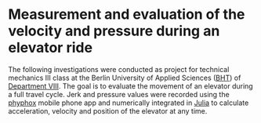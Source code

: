# Measurement and evaluation of the velocity and pressure during an elevator ride

The following investigations were conducted as project for technical mechanics III class at the Berlin University of Applied Sciences ([BHT](https://www.bht-berlin.de/)) of [Department VIII](https://www.bht-berlin.de/viii). The goal is to evaluate the movement of an elevator during a full travel cycle. Jerk and pressure values were recorded using the [phyphox](https://phyphox.org/) mobile phone app and numerically integrated in [Julia](https://julialang.org/) to calculate acceleration, velocity and position of the elevator at any time.
